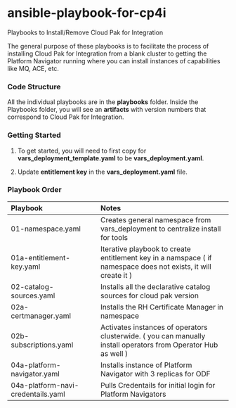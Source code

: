 # ansible-playbook-for-cp4i
Playbooks to Install/Remove Cloud Pak for Integration

The general purpose of these playbooks is to facilitate the process of installing Cloud Pak for Integration from a blank cluster to getting the Platform Navigator running where you can install instances of capabilities like MQ, ACE, etc. 

### Code Structure

All the individual playbooks are in the **playbooks** folder.  Inside the Playbooks folder, you will see an **artifacts** with version numbers that correspond to Cloud Pak for Integration. 

### Getting Started


1.  To get started, you will need to first copy for **vars_deployment_template.yaml** to be **vars_deployment.yaml**. 

2. Update **entitlement key** in the **vars_deployment.yaml** file. 

### Playbook Order

| Playbook  |   | Notes  |
|:----------|:----------|:----------|
| 01-namespace.yaml    |      | Creates general namespace from vars_deployment to centralize install for tools    |
| 01a-entitlement-key.yaml   |      | Iterative playbook to create entitlement key in a namspace ( if namespace does not exists, it will create it )   |
| 02-catalog-sources.yaml   |      | Installs all the declarative catalog sources for cloud pak version    |
| 02a-certmanager.yaml   |    | Installs the RH Certificate Manager in namespace    |
| 02b-subscriptions.yaml  |      | Activates instances of operators clusterwide.  ( you can manually install operators from Operator Hub as well )   |
| 04a-platform-navigator.yaml    |    | Installs instance of Platform Navigator with 3 replicas for ODF  |
| 04a-platform-navi-credentails.yaml    |    | Pulls Credentails for initial login for Platform Navigators  |

 

